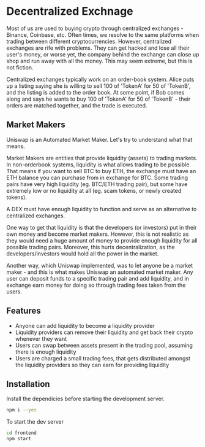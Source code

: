 # Decentralized Exchnage

Most of us are used to buying crypto through centralized exchanges - Binance, Coinbase, etc. Often times, we resolve to the same platforms when trading between different cryptocurrencies.
However, centralized exchanges are rife with problems. They can get hacked and lose all their user's money, or worse yet, the company behind the exchange can close up shop and run away with all the money.
This may seem extreme, but this is not fiction.

Centralized exchanges typically work on an order-book system. Alice puts up a listing saying she is willing to sell 100 of 'TokenA' for 50 of 'TokenB', and the listing is added to the order book. At some point, if Bob comes along and says he wants to buy 100 of 'TokenA' for 50 of 'TokenB' - their orders are matched together, and the trade is executed.

## Market Makers

Uniswap is an Automated Market Maker. Let's try to understand what that means.

Market Makers are entities that provide liquidity (assets) to trading markets. In non-orderbook systems, liquidity is what allows trading to be possible. That means if you want to sell BTC to buy ETH, the exchange must have an ETH balance you can purchase from in exchange for BTC. Some trading pairs have very high liquidity (eg. BTC/ETH trading pair), but some have extremely low or no liquidity at all (eg. scam tokens, or newly created tokens).

A DEX must have enough liquidity to function and serve as an alternative to centralized exchanges.

One way to get that liquidity is that the developers (or investors) put in their own money and become market makers. However, this is not realistic as they would need a huge amount of money to provide enough liquidity for all possible trading pairs. Moreover, this hurts decentralization, as the developers/investors would hold all the power in the market.

Another way, which Uniswap implemented, was to let anyone be a market maker - and this is what makes Uniswap an automated market maker. Any user can deposit funds to a specific trading pair and add liquidity, and in exchange earn money for doing so through trading fees taken from the users.

## Features

- Anyone can add liquidity to become a liquidity provider
- Liquidity providers can remove their liquidity and get back their crypto whenever they want
- Users can swap between assets present in the trading pool, assuming there is enough liquidity
- Users are charged a small trading fees, that gets distributed amongst the liquidity providers so they can earn for providing liquidity

## Installation

Install the dependicies before starting the development server.

```sh
npm i --yes
```

To start the dev server

```sh
cd frontend
npm start
```
